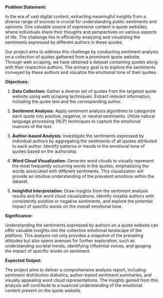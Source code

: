 **Problem Statement:**

In the era of vast digital content, extracting meaningful insights from a diverse range of sources is crucial for understanding public sentiments and opinions. One valuable source of expressive content is quote websites, where individuals share their thoughts and perspectives on various aspects of life. The challenge lies in efficiently analyzing and visualizing the sentiments expressed by different authors in these quotes.

Our project aims to address this challenge by conducting sentiment analysis on a collection of quotes gathered from a prominent quote website. Through web scraping, we have obtained a dataset containing quotes along with their respective authors. The primary goal is to explore the sentiments conveyed by these authors and visualize the emotional tone of their quotes.

**Objectives:**

1. **Data Collection:** Gather a diverse set of quotes from the targeted quote website using web scraping techniques. Extract relevant information, including the quote text and the corresponding author.

2. **Sentiment Analysis:** Apply sentiment analysis algorithms to categorize each quote into positive, negative, or neutral sentiments. Utilize natural language processing (NLP) techniques to capture the emotional nuances of the text.

3. **Author-based Analysis:** Investigate the sentiments expressed by individual authors by aggregating the sentiments of all quotes attributed to each author. Identify patterns or trends in the emotional tone of quotes based on the authorship.

4. **Word Cloud Visualization:** Generate word clouds to visually represent the most frequently occurring words in the quotes, emphasizing the words associated with different sentiments. This visualization will provide an intuitive understanding of the prevalent emotions within the dataset.

5. **Insightful Interpretation:** Draw insights from the sentiment analysis results and the word cloud visualizations. Identify notable authors with consistently positive or negative sentiments, and explore the potential impact of specific words on the overall emotional tone.

**Significance:**

Understanding the sentiments expressed by authors on a quote website can offer valuable insights into the collective emotional landscape of the platform. This analysis not only provides a snapshot of the prevailing attitudes but also opens avenues for further exploration, such as understanding societal trends, identifying influential voices, and gauging the impact of specific words on sentiment.

**Expected Output:**

The project aims to deliver a comprehensive analysis report, including sentiment distribution statistics, author-based sentiment summaries, and visually appealing word cloud representations. The insights gained from this analysis will contribute to a nuanced understanding of the emotional content present on the quote website.
